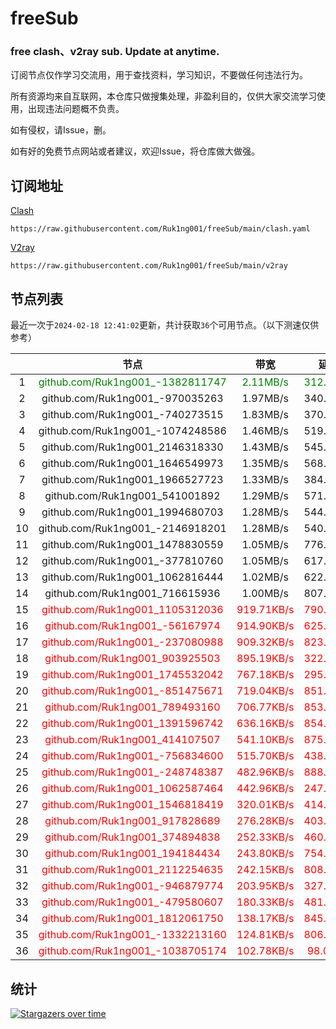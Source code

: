 # freeSub
### free clash、v2ray sub. Update at anytime.

订阅节点仅作学习交流用，用于查找资料，学习知识，不要做任何违法行为。

所有资源均来自互联网，本仓库只做搜集处理，非盈利目的，仅供大家交流学习使用，出现违法问题概不负责。

如有侵权，请Issue，删。

如有好的免费节点网站或者建议，欢迎Issue，将仓库做大做强。

## 订阅地址
[Clash](https://raw.githubusercontent.com/Ruk1ng001/freeSub/main/clash.yaml)
```
https://raw.githubusercontent.com/Ruk1ng001/freeSub/main/clash.yaml
```
[V2ray](https://raw.githubusercontent.com/Ruk1ng001/freeSub/main/v2ray)
```
https://raw.githubusercontent.com/Ruk1ng001/freeSub/main/v2ray
```

## 节点列表

最近一次于`2024-02-18 12:41:02`更新，共计获取`36`个可用节点。（以下测速仅供参考）

|  | 节点 | 带宽 | 延迟 |
|:-:|:--:|:--:|:--:|
 | 1 | <font color=green>github.com/Ruk1ng001_-1382811747</font> | <font color=green>2.11MB/s</font> | <font color=green>312.00ms</font> |
 | 2 | github.com/Ruk1ng001_-970035263 | 1.97MB/s | 340.00ms |
 | 3 | github.com/Ruk1ng001_-740273515 | 1.83MB/s | 370.00ms |
 | 4 | github.com/Ruk1ng001_-1074248586 | 1.46MB/s | 519.00ms |
 | 5 | github.com/Ruk1ng001_2146318330 | 1.43MB/s | 545.00ms |
 | 6 | github.com/Ruk1ng001_1646549973 | 1.35MB/s | 568.00ms |
 | 7 | github.com/Ruk1ng001_1966527723 | 1.33MB/s | 384.00ms |
 | 8 | github.com/Ruk1ng001_541001892 | 1.29MB/s | 571.00ms |
 | 9 | github.com/Ruk1ng001_1994680703 | 1.28MB/s | 544.00ms |
 | 10 | github.com/Ruk1ng001_-2146918201 | 1.28MB/s | 540.00ms |
 | 11 | github.com/Ruk1ng001_1478830559 | 1.05MB/s | 776.00ms |
 | 12 | github.com/Ruk1ng001_-377810760 | 1.05MB/s | 617.00ms |
 | 13 | github.com/Ruk1ng001_1062816444 | 1.02MB/s | 622.00ms |
 | 14 | github.com/Ruk1ng001_716615936 | 1.00MB/s | 807.00ms |
 | 15 | <font color=red>github.com/Ruk1ng001_1105312036</font> | <font color=red>919.71KB/s</font> | <font color=red>790.00ms</font> |
 | 16 | <font color=red>github.com/Ruk1ng001_-56167974</font> | <font color=red>914.90KB/s</font> | <font color=red>625.00ms</font> |
 | 17 | <font color=red>github.com/Ruk1ng001_-237080988</font> | <font color=red>909.32KB/s</font> | <font color=red>823.00ms</font> |
 | 18 | <font color=red>github.com/Ruk1ng001_903925503</font> | <font color=red>895.19KB/s</font> | <font color=red>322.00ms</font> |
 | 19 | <font color=red>github.com/Ruk1ng001_1745532042</font> | <font color=red>767.18KB/s</font> | <font color=red>295.00ms</font> |
 | 20 | <font color=red>github.com/Ruk1ng001_-851475671</font> | <font color=red>719.04KB/s</font> | <font color=red>851.00ms</font> |
 | 21 | <font color=red>github.com/Ruk1ng001_789493160</font> | <font color=red>706.77KB/s</font> | <font color=red>853.00ms</font> |
 | 22 | <font color=red>github.com/Ruk1ng001_1391596742</font> | <font color=red>636.16KB/s</font> | <font color=red>854.00ms</font> |
 | 23 | <font color=red>github.com/Ruk1ng001_414107507</font> | <font color=red>541.10KB/s</font> | <font color=red>875.00ms</font> |
 | 24 | <font color=red>github.com/Ruk1ng001_-756834600</font> | <font color=red>515.70KB/s</font> | <font color=red>438.00ms</font> |
 | 25 | <font color=red>github.com/Ruk1ng001_-248748387</font> | <font color=red>482.96KB/s</font> | <font color=red>888.00ms</font> |
 | 26 | <font color=red>github.com/Ruk1ng001_1062587464</font> | <font color=red>442.96KB/s</font> | <font color=red>247.00ms</font> |
 | 27 | <font color=red>github.com/Ruk1ng001_1546818419</font> | <font color=red>320.01KB/s</font> | <font color=red>414.00ms</font> |
 | 28 | <font color=red>github.com/Ruk1ng001_917828689</font> | <font color=red>276.28KB/s</font> | <font color=red>403.00ms</font> |
 | 29 | <font color=red>github.com/Ruk1ng001_374894838</font> | <font color=red>252.33KB/s</font> | <font color=red>460.00ms</font> |
 | 30 | <font color=red>github.com/Ruk1ng001_194184434</font> | <font color=red>243.80KB/s</font> | <font color=red>754.00ms</font> |
 | 31 | <font color=red>github.com/Ruk1ng001_2112254635</font> | <font color=red>242.15KB/s</font> | <font color=red>808.00ms</font> |
 | 32 | <font color=red>github.com/Ruk1ng001_-946879774</font> | <font color=red>203.95KB/s</font> | <font color=red>327.00ms</font> |
 | 33 | <font color=red>github.com/Ruk1ng001_-479580607</font> | <font color=red>180.33KB/s</font> | <font color=red>481.00ms</font> |
 | 34 | <font color=red>github.com/Ruk1ng001_1812061750</font> | <font color=red>138.17KB/s</font> | <font color=red>845.00ms</font> |
 | 35 | <font color=red>github.com/Ruk1ng001_-1332213160</font> | <font color=red>124.81KB/s</font> | <font color=red>806.00ms</font> |
 | 36 | <font color=red>github.com/Ruk1ng001_-1038705174</font> | <font color=red>102.78KB/s</font> | <font color=red>98.00ms</font> |


## 统计

[![Stargazers over time](https://starchart.cc/Ruk1ng001/freeSub.svg)](https://starchart.cc/Ruk1ng001/freeSub)